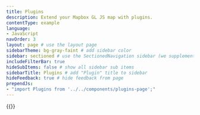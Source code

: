 ```yaml
---
title: Plugins
description: Extend your Mapbox GL JS map with plugins.
contentType: example
language:
- JavaScript
navOrder: 3
layout: page # use the layout page
sidebarTheme: bg-gray-faint # add sidebar color
sidebar: sectioned # use the SectionedNavigation sidebar (we supplement the data in batfish.config.json)
includeFilterBar: true
hideSubItems: false # show all sidebar sub items
sidebarTitle: Plugins # add "Plugin" title to sidebar
hideFeedback: true # hide feedback from page
prependJs:
- "import Plugins from '../../components/plugins-page';"
---
```



{{<Plugins />}}
